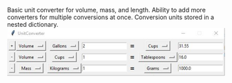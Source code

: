 Basic unit converter for volume, mass, and length.
Ability to add more converters for multiple conversions at once.
Conversion units stored in a nested dictionary.
![alt text](https://raw.githubusercontent.com/jakejake10/UnitConverter/master/GUI.JPG)
